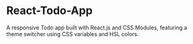 # React-Todo-App
A responsive Todo app built with React.js and CSS Modules, featuring a theme switcher using CSS variables and HSL colors.
